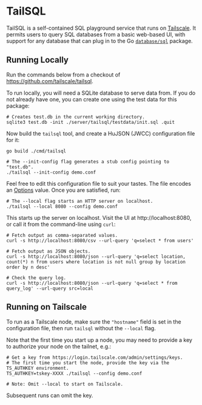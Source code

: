 # TailSQL

TailSQL is a self-contained SQL playground service that runs on [Tailscale](https://tailscale.com).
It permits users to query SQL databases from a basic web-based UI, with support for any database
that can plug in to the Go [`database/sql`](https://godoc.org/database/sql) package.

## Running Locally

Run the commands below from a checkout of https://github.com/tailscale/tailsql.

To run locally, you will need a SQLite database to serve data from. If you do
not already have one, you can create one using the test data for this package:

```shell
# Creates test.db in the current working directory.
sqlite3 test.db -init ./server/tailsql/testdata/init.sql .quit
```

Now build the `tailsql` tool, and create a HuJSON (JWCC) configuration file for it:

```shell
go build ./cmd/tailsql

# The --init-config flag generates a stub config pointing to "test.db".
./tailsql --init-config demo.conf
```

Feel free to edit this configuration file to suit your tastes. The file encodes
an [Options](./server/tailsql/options.go#L27) value. Once you are satisfied, run:

```shell
# The --local flag starts an HTTP server on localhost.
./tailsql --local 8080 --config demo.conf
```

This starts up the server on localhost. Visit the UI at http://localhost:8080,
or call it from the command-line using `curl`:

```shell
# Fetch output as comma-separated values.
curl -s http://localhost:8080/csv --url-query 'q=select * from users'

# Fetch output as JSON objects.
curl -s http://localhost:8080/json --url-query 'q=select location, count(*) n from users where location is not null group by location order by n desc'

# Check the query log.
curl -s http://localhost:8080/json --url-query 'q=select * from query_log' --url-query src=local
```

## Running on Tailscale

To run as a Tailscale node, make sure the `"hostname"` field is set in the
configuration file, then run `tailsql` without the `--local` flag.

Note that the first time you start up a node, you may need to provide a key to
authorize your node on the tailnet, e.g.:

```shell
# Get a key from https://login.tailscale.com/admin/settings/keys.
# The first time you start the node, provide the key via the TS_AUTHKEY environment.
TS_AUTHKEY=tskey-XXXX ./tailsql --config demo.conf

# Note: Omit --local to start on Tailscale.
```

Subsequent runs can omit the key.
